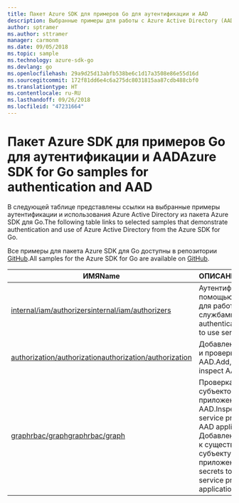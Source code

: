 ```yaml
---
title: Пакет Azure SDK для примеров Go для аутентификации и AAD
description: Выбранные примеры для работы с Azure Active Directory (AAD) и аутентификацией с помощью пакета Azure SDK для Go.
author: sptramer
ms.author: sttramer
manager: carmonm
ms.date: 09/05/2018
ms.topic: sample
ms.technology: azure-sdk-go
ms.devlang: go
ms.openlocfilehash: 29a9d25d13abfb538be6c1d17a3508e86e55d16d
ms.sourcegitcommit: 172f81dd6e4c6a275dc8031815aa87cdb488cbf0
ms.translationtype: HT
ms.contentlocale: ru-RU
ms.lasthandoff: 09/26/2018
ms.locfileid: "47231664"
---
```

# <a name="azure-sdk-for-go-samples-for-authentication-and-aad"></a><span data-ttu-id="1f63f-103">Пакет Azure SDK для примеров Go для аутентификации и AAD</span><span class="sxs-lookup"><span data-stu-id="1f63f-103">Azure SDK for Go samples for authentication and AAD</span></span>

<span data-ttu-id="1f63f-104">В следующей таблице представлены ссылки на выбранные примеры аутентификации и использования Azure Active Directory из пакета Azure SDK для Go.</span><span class="sxs-lookup"><span data-stu-id="1f63f-104">The following table links to selected samples that demonstrate authentication and use of Azure Active Directory from the Azure SDK for Go.</span></span>

<span data-ttu-id="1f63f-105">Все примеры для пакета Azure SDK для Go доступны в репозитории [GitHub](https://github.com/Azure-Samples/azure-sdk-for-go-samples).</span><span class="sxs-lookup"><span data-stu-id="1f63f-105">All samples for the Azure SDK for Go are available on [GitHub](https://github.com/Azure-Samples/azure-sdk-for-go-samples).</span></span>

| <span data-ttu-id="1f63f-106">ИМЯ</span><span class="sxs-lookup"><span data-stu-id="1f63f-106">Name</span></span> | <span data-ttu-id="1f63f-107">ОПИСАНИЕ</span><span class="sxs-lookup"><span data-stu-id="1f63f-107">Description</span></span> |
|------|-------------|
| [<span data-ttu-id="1f63f-108">internal/iam/authorizers</span><span class="sxs-lookup"><span data-stu-id="1f63f-108">internal/iam/authorizers</span></span>](https://github.com/Azure-Samples/azure-sdk-for-go-samples/blob/master/internal/iam/authorizers.go) | <span data-ttu-id="1f63f-109">Аутентификация с помощью служб Azure для работы со службами.</span><span class="sxs-lookup"><span data-stu-id="1f63f-109">How to authenticate with Azure to use services.</span></span> |
| [<span data-ttu-id="1f63f-110">authorization/authorization</span><span class="sxs-lookup"><span data-stu-id="1f63f-110">authorization/authorization</span></span>](https://github.com/Azure-Samples/azure-sdk-for-go-samples/blob/master/authorization/authorization.go) | <span data-ttu-id="1f63f-111">Добавление, удаление и проверка ролей AAD.</span><span class="sxs-lookup"><span data-stu-id="1f63f-111">Add, remove, and inspect AAD roles.</span></span> |
| [<span data-ttu-id="1f63f-112">graphrbac/graph</span><span class="sxs-lookup"><span data-stu-id="1f63f-112">graphrbac/graph</span></span>](https://github.com/Azure-Samples/azure-sdk-for-go-samples/blob/master/graphrbac/graph.go) | <span data-ttu-id="1f63f-113">Проверка и создание субъектов-служб и приложений AAD.</span><span class="sxs-lookup"><span data-stu-id="1f63f-113">Inspect and create service principals and AAD applications.</span></span> <span data-ttu-id="1f63f-114">Добавление секретов к существующему субъекту-службе или приложению.</span><span class="sxs-lookup"><span data-stu-id="1f63f-114">Add secrets to an existing service principal or application.</span></span> |
